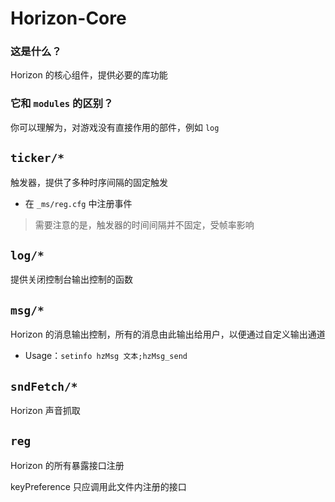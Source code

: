 # Horizon-Core

### 这是什么？

Horizon 的核心组件，提供必要的库功能

### 它和 `modules` 的区别？

你可以理解为，对游戏没有直接作用的部件，例如 `log`

## `ticker/*`
触发器，提供了多种时序间隔的固定触发

- 在 `_ms/reg.cfg` 中注册事件

>  需要注意的是，触发器的时间间隔并不固定，受帧率影响

## `log/*`

提供关闭控制台输出控制的函数

## `msg/*`

Horizon 的消息输出控制，所有的消息由此输出给用户，以便通过自定义输出通道

- Usage：`setinfo hzMsg 文本;hzMsg_send`

## `sndFetch/*`
Horizon 声音抓取

## `reg`

Horizon 的所有暴露接口注册

keyPreference 只应调用此文件内注册的接口
